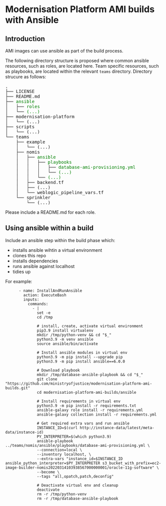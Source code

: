 # Modernisation Platform AMI builds with Ansible

## Introduction

AMI images can use ansible as part of the build process.

The following directory structure is proposed where common ansible resources,
such as roles, are located here. Team specific resources, such as playbooks,
are located within the relevant `teams` directory. Directory strucure as
follows:

<pre>
.
├── LICENSE
├── README.md
├── <span style="color:green">ansible</span>
│   ├── <span style="color:green">roles</span>
│   └── <span style="color:green">(...)</span>
├── modernisation-platform
│   └── (...)
├── scripts
│   └── (...)
└── teams
    ├── example
    │   └── (...)
    ├── nomis
    │   ├── <span style="color:green">ansible</span>
    │   │   ├── <span style="color:green">playbooks</span>
    │   │   │   ├── <span style="color:green">database-ami-provisioning.yml</span>
    │   │   │   └── <span style="color:green">(...)</span>
    │   │   └── <span style="color:green">(...)</span>
    │   ├── backend.tf
    │   ├── (...)
    │   └── weblogic_pipeline_vars.tf
    └── sprinkler
        └── (...)
</pre>

Please include a README.md for each role.

## Using ansible within a build

Include an ansible step within the build phase which:

- installs ansible wihtin a virtual environment
- clones this repo
- installs dependencies
- runs ansible against localhost
- tidies up

For example:

```
      - name: InstallAndRunAnsible
        action: ExecuteBash
        inputs:
          commands:
            - |
              set -e
              cd /tmp

              # install, create, activate virtual environment
              pip3.9 install virtualenv
              mkdir /tmp/python-venv && cd "$_"
              python3.9 -m venv ansible
              source ansible/bin/activate

              # Install ansible modules in virtual env
              python3.9 -m pip install --upgrade pip
              python3.9 -m pip install ansible==6.0.0

              # Download playbook
              mkdir /tmp/database-ansible-playbook && cd "$_"
              git clone "https://github.com/ministryofjustice/modernisation-platform-ami-builds.git"
              cd modernisation-platform-ami-builds/ansible

              # Install requirements in virtual env
              python3.9 -m pip install -r requirements.txt
              ansible-galaxy role install -r requirements.yml
              ansible-galaxy collection install -r requirements.yml

              # Get required extra vars and run ansible
              INSTANCE_ID=$(curl http://instance-data/latest/meta-data/instance-id)
              PY_INTERPRETER=$(which python3.9)
              ansible-playbook ../teams/nomis/ansible/playbooks/database-ami-provisioning.yml \
              --connection=local \
              --inventory localhost, \
              --extra-vars "instance_id=$INSTANCE_ID ansible_python_interpreter=$PY_INTERPRETER s3_bucket_with_prefix=ec2-image-builder-nomis20220314103938567000000001/oracle-11g-software" \
              --become \
              --tags "all,opatch,patch,deconfig"

              # Deactivate virtual env and cleanup
              deactivate
              rm -r /tmp/python-venv
              rm -r /tmp/database-ansible-playbook
```
